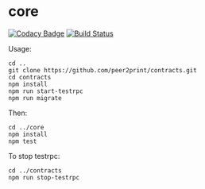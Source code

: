# core

[![Codacy Badge](https://api.codacy.com/project/badge/Grade/5636d30eeb8c400883a0abe131fbad74)](https://www.codacy.com/app/n0izn0iz/core?utm_source=github.com&amp;utm_medium=referral&amp;utm_content=peer2print/core&amp;utm_campaign=Badge_Grade) [![Build Status](https://travis-ci.org/peer2print/core.svg?branch=master)](https://travis-ci.org/peer2print/core)

Usage:
```
cd ..
git clone https://github.com/peer2print/contracts.git
cd contracts
npm install
npm run start-testrpc
npm run migrate
```

Then:
```
cd ../core
npm install
npm test
```

To stop testrpc:
```
cd ../contracts
npm run stop-testrpc
```
